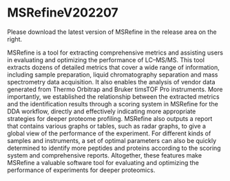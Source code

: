 # MSRefineV202207
Please download the latest version of MSRefine in the release area on the right.

MSRefine is a tool for extracting comprehensive metrics and assisting users in evaluating and optimizing the performance of LC–MS/MS. This tool extracts dozens of detailed metrics that cover a wide range of information, including sample preparation, liquid chromatography separation and mass spectrometry data acquisition. It also enables the analysis of vendor data generated from Thermo Orbitrap and Bruker timsTOF Pro instruments. More importantly, we established the relationship between the extracted metrics and the identification results through a scoring system in MSRefine for the DDA workflow, directly and effectively indicating more appropriate strategies for deeper proteome profiling. MSRefine also outputs a report that contains various graphs or tables, such as radar graphs, to give a global view of the performance of the experiment. For different kinds of samples and instruments, a set of optimal parameters can also be quickly determined to identify more peptides and proteins according to the scoring system and comprehensive reports. Altogether, these features make MSRefine a valuable software tool for evaluating and optimizing the performance of experiments for deeper proteomics.
